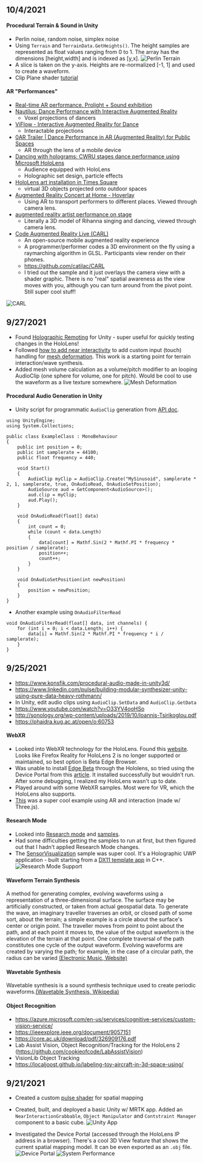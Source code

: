 ## 10/4/2021

#### Procedural Terrain & Sound in Unity
- Perlin noise, random noise, simplex noise
- Using `Terrain` and `TerrainData.GetHeights()`. The height samples are represented as float values ranging from 0 to 1. The array has the dimensions [height,width] and is indexed as [y,x].
![Perlin Terrain](imgs/PerlinTerrain.PNG)
- A slice is taken on the y-axis. Heights are re-normalized [-1, 1] and used to create a waveform.
- Clip Plane shader [tutorial](https://www.ronja-tutorials.com/post/021-plane-clipping/)

#### AR "Performances"
- [Real-time AR performance. Prolight + Sound exhibition](https://www.youtube.com/watch?v=tc9eWK9A2Jw&ab_channel=dreamlaser)
- [Nautilus: Dance Performance with Interactive Augmented Reality](https://www.youtube.com/watch?v=jddd8tgPdwI&ab_channel=AndreasFischer)
  - Voxel projections of dancers
- [ViFlow - Interactive Augmented Reality for Dance](https://www.youtube.com/watch?v=-lHECVWNWSE&ab_channel=JimBach)
  - Interactable projections
- [0AR Trailer | Dance Performance in AR (Augmented Reality) for Public Spaces](https://www.youtube.com/watch?v=eXGaYACpgqQ&ab_channel=A%CE%A6E)
  - AR through the lens of a mobile device
- [Dancing with holograms: CWRU stages dance performance using Microsoft HoloLens](https://www.youtube.com/watch?v=arqO9vgS000&ab_channel=CaseWesternReserveUniversity)
  - Audience equipped with HoloLens
  - Holographic set design, particle effects
- [HoloLens art installation in Times Square](https://www.youtube.com/watch?v=qoyvVFv2R3c&ab_channel=CNET)
  - virtual 3D objects projected onto outdoor spaces
- [Augmented Reality Concert at Home - Hoverlay](https://www.youtube.com/watch?v=Te28s4IZ4p4&ab_channel=Hoverlay)
  - Using AR to transport performers to different places. Viewed through camera lens.
- [augmented reality artist performance on stage](https://www.youtube.com/watch?v=DRpHIRcb_e8&ab_channel=OctosenseAR)
  - Literally a 3D model of Rihanna singing and dancing, viewed through camera lens.
- [Code Augmented Reality Live (CARL)](https://clinicopensourcearts.org/index.php/portfolio/code-augmented-reality-live-carl)
  - An open-source mobile augmented reality experience
  - A programmer/performer codes a 3D environment on the fly using a raymarching algorithm in GLSL. Participants view render on their phones.
  - https://github.com/catilac/CARL
  - I tried out the sample and it just overlays the camera view with a shader graphic. There is no "real" spatial awareness as the view moves with you, although you can turn around from the pivot point. Still super cool stuff!

![CARL](imgs/CARL.jpg)

## 9/27/2021
- Found [Holographic Remoting](https://docs.microsoft.com/en-us/windows/mixed-reality/develop/unity/unity-play-mode?tabs=openxr) for Unity - super useful for quickly testing changes in the HoloLens!
- Followed [how to add near interactivity](https://docs.microsoft.com/en-us/windows/mixed-reality/mrtk-unity/features/input/how-to-add-near-interactivity?view=mrtkunity-2021-05) to add custom input (touch) handling for [mesh deformation](https://catlikecoding.com/unity/tutorials/mesh-deformation/). This work is a starting point for terrain interaction/wave synthesis.
- Added mesh volume calculation as a volume/pitch modifier to an looping AudioClip (one sphere for volume, one for pitch). Would be cool to use the waveform as a live texture somewhere.
![Mesh Deformation](imgs/Mesh_Deformation_Touch_Demo.gif)

#### Procedural Audio Generation in Unity
- Unity script for programmatic `AudioClip` generation from [API doc](https://docs.unity3d.com/ScriptReference/AudioClip.Create.html).
```
using UnityEngine;
using System.Collections;

public class ExampleClass : MonoBehaviour
{
    public int position = 0;
    public int samplerate = 44100;
    public float frequency = 440;

    void Start()
    {
        AudioClip myClip = AudioClip.Create("MySinusoid", samplerate * 2, 1, samplerate, true, OnAudioRead, OnAudioSetPosition);
        AudioSource aud = GetComponent<AudioSource>();
        aud.clip = myClip;
        aud.Play();
    }

    void OnAudioRead(float[] data)
    {
        int count = 0;
        while (count < data.Length)
        {
            data[count] = Mathf.Sin(2 * Mathf.PI * frequency * position / samplerate);
            position++;
            count++;
        }
    }

    void OnAudioSetPosition(int newPosition)
    {
        position = newPosition;
    }
}
```
- Another example using `OnAudioFilterRead`
```
void OnAudioFilterRead(float[] data, int channels) {
    for (int i = 0; i < data.Length; i++) {
        data[i] = Mathf.Sin(2 * Mathf.PI * frequency * i / samplerate);
    }
}
```


## 9/25/2021
- https://www.konsfik.com/procedural-audio-made-in-unity3d/
- https://www.linkedin.com/pulse/building-modular-synthesizer-unity-using-pure-data-heavy-rothmann/
- In Unity, edit audio clips using `AudioClip.SetData` and `AudioClip.GetData`
- https://www.youtube.com/watch?v=O33YV4ooHSo
- http://sonology.org/wp-content/uploads/2019/10/Ioannis-Tsirikoglou.pdf
- https://phaidra.kug.ac.at/open/o:60753

#### WebXR
- Looked into WebXR technology for the HoloLens. Found this [website](https://hololens.glitch.me/). Looks like Firefox Reality for HoloLens 2 is no longer supported or maintained, so best option is Beta Edge Browser.
- Was unable to install [Edge Beta](https://docs.microsoft.com/en-us/hololens/hololens-new-edge) through the Hololens, so tried using the Device Portal from this [article](https://docs.microsoft.com/en-us/windows/mixed-reality/develop/platform-capabilities-and-apis/using-the-windows-device-portal#installing-an-app). It installed successfully but wouldn't run. After some debugging, I realized my HoloLens wasn't up to date.
- Played around with some WebXR samples. Most were for VR, which the HoloLens also supports.
- [This](https://www.servoexperiments.com/webxr-particles/) was a super cool example using AR and interaction (made w/ Three.js). 

#### Research Mode
- Looked into [Research mode](https://docs.microsoft.com/en-us/windows/mixed-reality/develop/platform-capabilities-and-apis/research-mode) and [samples](https://github.com/microsoft/HoloLens2ForCV).
- Had some difficulties getting the samples to run at first, but then figured out that I hadn't applied Research Mode changes.
- The [SensorVisualization](https://github.com/microsoft/HoloLens2ForCV/tree/main/Samples/SensorVisualization) sample was super cool. It's a Holographic UWP application - built starting from a [DX11 template app](https://docs.microsoft.com/en-us/windows/mixed-reality/develop/native/creating-a-holographic-directx-project) in C++.
![Research Mode Support](imgs/ResearchModeSupport.PNG)


#### Waveform Terrain Synthesis
A method for generating complex, evolving waveforms using a representation of a three-dimensional surface. The surface may be artificially constructed, or taken from actual geospatial data. To generate the wave, an imaginary traveller traverses an orbit, or closed path of some sort, about the terrain; a simple example is a circle about the surface's center or origin point. The traveller moves from point to point about the path, and at each point it moves to, the value of the output waveform is the elevation of the terrain at that point. One complete traversal of the path constitutes one cycle of the output waveform. Evolving waveforms are created by varying the path; for example, in the case of a circular path, the radius can be varied [(Electronic Music, Website)](https://electronicmusic.fandom.com/wiki/Wave_terrain_synthesis)

#### Wavetable Synthesis
Wavetable synthesis is a sound synthesis technique used to create periodic waveforms.[(Wavetable Synthesis, Wikipedia)](https://en.wikipedia.org/wiki/Wavetable_synthesis)

#### Object Recognition
- https://azure.microsoft.com/en-us/services/cognitive-services/custom-vision-service/
- https://ieeexplore.ieee.org/document/9057151
- https://core.ac.uk/download/pdf/326909176.pdf
- Lab Assist Vision, Object Recognition/Tracking for the HoloLens 2 (https://github.com/cookieofcode/LabAssistVision)
- VisionLib Object Tracking
- https://localjoost.github.io/labeling-toy-aircraft-in-3d-space-using/



## 9/21/2021
- Created a custom [pulse shader](https://docs.microsoft.com/en-us/windows/mixed-reality/mrtk-unity/features/rendering/pulse-shader?view=mrtkunity-2021-05) for spatial mapping
- Created, built, and deployed a basic Unity w/ MRTK app. Added an `NearInteractionGrabbable`, `Object Manipulator` and `Contstraint Manager` component to a basic cube.
![Unity App](imgs/20210927_205044_HoloLens.jpg)

- Investigated the Device Portal (accessed through the HoloLens IP address in a browser). There's a cool 3D View feature that shows the current spatial mapping model. It can be even exported as an `.obj` file.
![Device Portal](imgs/DevicePortal.PNG)
![System Performance](imgs/SystemPerformance.PNG)
